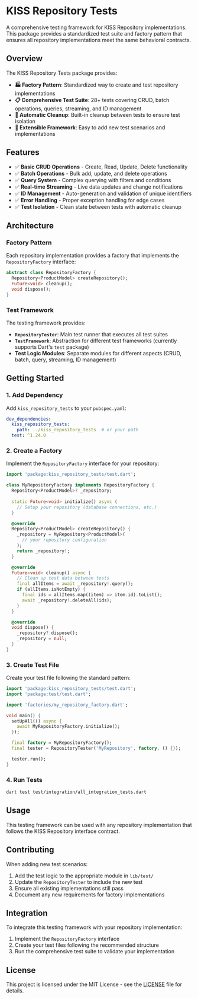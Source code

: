 # KISS Repository Tests

A comprehensive testing framework for KISS Repository implementations. This package provides a standardized test suite and factory pattern that ensures all repository implementations meet the same behavioral contracts.

## Overview

The KISS Repository Tests package provides:

- **🏭 Factory Pattern**: Standardized way to create and test repository implementations
- **📋 Comprehensive Test Suite**: 28+ tests covering CRUD, batch operations, queries, streaming, and ID management
- **🧹 Automatic Cleanup**: Built-in cleanup between tests to ensure test isolation
- **🔧 Extensible Framework**: Easy to add new test scenarios and implementations

## Features

- ✅ **Basic CRUD Operations** - Create, Read, Update, Delete functionality
- ✅ **Batch Operations** - Bulk add, update, and delete operations
- ✅ **Query System** - Complex querying with filters and conditions
- ✅ **Real-time Streaming** - Live data updates and change notifications
- ✅ **ID Management** - Auto-generation and validation of unique identifiers
- ✅ **Error Handling** - Proper exception handling for edge cases
- ✅ **Test Isolation** - Clean state between tests with automatic cleanup

## Architecture

### Factory Pattern

Each repository implementation provides a factory that implements the `RepositoryFactory` interface:

```dart
abstract class RepositoryFactory {
  Repository<ProductModel> createRepository();
  Future<void> cleanup();
  void dispose();
}
```

### Test Framework

The testing framework provides:

- **`RepositoryTester`**: Main test runner that executes all test suites
- **`TestFramework`**: Abstraction for different test frameworks (currently supports Dart's `test` package)
- **Test Logic Modules**: Separate modules for different aspects (CRUD, batch, query, streaming, ID management)

## Getting Started

### 1. Add Dependency

Add `kiss_repository_tests` to your `pubspec.yaml`:

```yaml
dev_dependencies:
  kiss_repository_tests:
    path: ../kiss_repository_tests  # or your path
  test: ^1.24.0
```

### 2. Create a Factory

Implement the `RepositoryFactory` interface for your repository:

```dart
import 'package:kiss_repository_tests/test.dart';

class MyRepositoryFactory implements RepositoryFactory {
  Repository<ProductModel>? _repository;
  
  static Future<void> initialize() async {
    // Setup your repository (database connections, etc.)
  }

  @override
  Repository<ProductModel> createRepository() {
    _repository = MyRepository<ProductModel>(
      // your repository configuration
    );
    return _repository!;
  }

  @override
  Future<void> cleanup() async {
    // Clean up test data between tests
    final allItems = await _repository!.query();
    if (allItems.isNotEmpty) {
      final ids = allItems.map((item) => item.id).toList();
      await _repository!.deleteAll(ids);
    }
  }

  @override
  void dispose() {
    _repository?.dispose();
    _repository = null;
  }
}
```

### 3. Create Test File

Create your test file following the standard pattern:

```dart
import 'package:kiss_repository_tests/test.dart';
import 'package:test/test.dart';

import 'factories/my_repository_factory.dart';

void main() {
  setUpAll(() async {
    await MyRepositoryFactory.initialize();
  });

  final factory = MyRepositoryFactory();
  final tester = RepositoryTester('MyRepository', factory, () {});

  tester.run();
}
```

### 4. Run Tests

```bash
dart test test/integration/all_integration_tests.dart
```

## Usage

This testing framework can be used with any repository implementation that follows the KISS Repository interface contract.

## Contributing

When adding new test scenarios:

1. Add the test logic to the appropriate module in `lib/test/`
2. Update the `RepositoryTester` to include the new test
3. Ensure all existing implementations still pass
4. Document any new requirements for factory implementations

## Integration

To integrate this testing framework with your repository implementation:

1. Implement the `RepositoryFactory` interface
2. Create your test files following the recommended structure
3. Run the comprehensive test suite to validate your implementation

## License

This project is licensed under the MIT License - see the [LICENSE](LICENSE) file for details.
